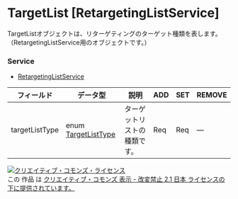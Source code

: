 # TargetList [RetargetingListService]
TargetListオブジェクトは、リターゲティングのターゲット種類を表します。（RetargetingListService用のオブジェクトです。）
### Service
+ [RetargetingListService](../services/RetargetingListService.md)

| フィールド | データ型 | 説明 | ADD | SET | REMOVE | 
|---|---|---|---|---|---|
| targetListType| enum <a href="./TargetListType.md">TargetListType</a>| ターゲットリストの種類です。| Req| Req| — |
<a rel="license" href="http://creativecommons.org/licenses/by-nd/2.1/jp/"><img alt="クリエイティブ・コモンズ・ライセンス" style="border-width:0" src="https://i.creativecommons.org/l/by-nd/2.1/jp/88x31.png" /></a><br />この 作品 は <a rel="license" href="http://creativecommons.org/licenses/by-nd/2.1/jp/">クリエイティブ・コモンズ 表示 - 改変禁止 2.1 日本 ライセンスの下に提供されています。</a>
